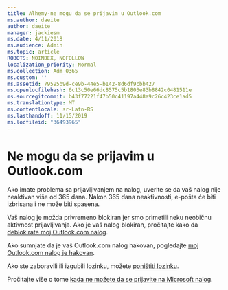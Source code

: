 ```yaml
---
title: Alhemy-ne mogu da se prijavim u Outlook.com
ms.author: daeite
author: daeite
manager: jackiesm
ms.date: 4/11/2018
ms.audience: Admin
ms.topic: article
ROBOTS: NOINDEX, NOFOLLOW
localization_priority: Normal
ms.collection: Adm_O365
ms.custom: ''
ms.assetid: 79595b9d-ce9b-44e5-b142-8d6df9cbb427
ms.openlocfilehash: 6c13c50e66dc8575c5b1803e83b8842c0481511e
ms.sourcegitcommit: b43f77221f47b50c41197a448a9c26c423ce1ad5
ms.translationtype: MT
ms.contentlocale: sr-Latn-RS
ms.lasthandoff: 11/15/2019
ms.locfileid: "36493965"
---
```

# <a name="cant-sign-in-to-outlookcom"></a>Ne mogu da se prijavim u Outlook.com

Ako imate problema sa prijavljivanjem na nalog, uverite se da vaš nalog nije neaktivan više od 365 dana. Nakon 365 dana neaktivnosti, e-pošta će biti izbrisana i ne može biti spasena.
  
Vaš nalog je možda privremeno blokiran jer smo primetili neku neobičnu aktivnost prijavljivanja. Ako je vaš nalog blokiran, pročitajte kako da [deblokirate moj Outlook.com nalog](https://support.office.com/article/f4ad2701-d166-4d8b-8a6a-9af2a1f8a4c4.aspx). 
  
Ako sumnjate da je vaš Outlook.com nalog hakovan, pogledajte [moj Outlook.com nalog je hakovan](https://support.office.com/article/35993ac5-ac2f-494e-aacb-5232dda453d8.aspx).
  
Ako ste zaboravili ili izgubili lozinku, možete [poništiti lozinku](https://go.microsoft.com/fwlink/p/?LinkID=242804).
  
Pročitajte više o tome [kada ne možete da se prijavite na Microsoft nalog](https://go.microsoft.com/fwlink/p/?linkid=837479).
  


